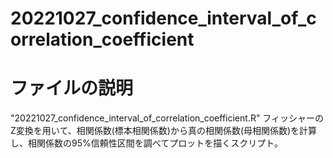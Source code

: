 # 20221027_confidence_interval_of_correlation_coefficient

# ファイルの説明

"20221027_confidence_interval_of_correlation_coefficient.R"
フィッシャーのZ変換を用いて、相関係数(標本相関係数)から真の相関係数(母相関係数)を計算し、相関係数の95%信頼性区間を調べてプロットを描くスクリプト。
